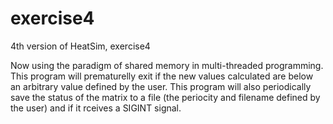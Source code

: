 # exercise4
4th version of HeatSim, exercise4

Now using the paradigm of shared memory in multi-threaded programming.
This program will prematurelly exit if the new values calculated are below an arbitrary value defined by the user.
This program will also periodically save the status of the matrix to a file (the periocity and filename defined by the user)
and if it rceives a SIGINT signal.
